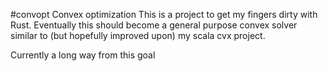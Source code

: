 #convopt
Convex optimization
This is a project to get my fingers dirty with Rust. Eventually this should become a general purpose convex solver similar to (but hopefully improved upon)
my scala cvx project.

Currently a long way from this goal

